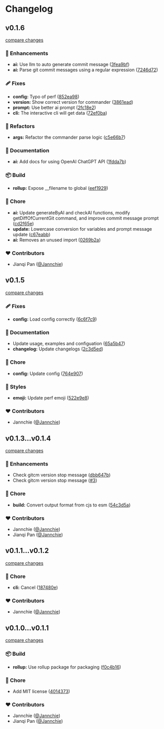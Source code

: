 # Changelog

## v0.1.6

[compare changes](https://github.com/Jannchie/gitcm/compare/v0.1.5...v0.1.6)

### 🚀 Enhancements

- **ai:** Use llm to auto generate commit message ([3fea9bf](https://github.com/Jannchie/gitcm/commit/3fea9bf))
- **ai:** Parse git commit messages using a regular expression ([7246d72](https://github.com/Jannchie/gitcm/commit/7246d72))

### 🩹 Fixes

- **config:** Typo of perf ([852ea98](https://github.com/Jannchie/gitcm/commit/852ea98))
- **version:** Show correct version for commander ([3861ead](https://github.com/Jannchie/gitcm/commit/3861ead))
- **prompt:** Use better ai prompt ([2fc18e2](https://github.com/Jannchie/gitcm/commit/2fc18e2))
- **cli:** The interactive cli will get data ([72ef0ba](https://github.com/Jannchie/gitcm/commit/72ef0ba))

### 💅 Refactors

- **args:** Refactor the commander parse logic ([c5e66b7](https://github.com/Jannchie/gitcm/commit/c5e66b7))

### 📖 Documentation

- **ai:** Add docs for using OpenAI ChatGPT API ([1fdda7b](https://github.com/Jannchie/gitcm/commit/1fdda7b))

### 📦 Build

- **rollup:** Expose __filename to global ([eef1929](https://github.com/Jannchie/gitcm/commit/eef1929))

### 🏡 Chore

- **ai:** Update generateByAI and checkAI functions, modify getDiffOfCurrentGit command, and improve commit message prompt ([cd2f65e](https://github.com/Jannchie/gitcm/commit/cd2f65e))
- **update:** Lowercase conversion for variables and prompt message update ([c67eabb](https://github.com/Jannchie/gitcm/commit/c67eabb))
- **ai:** Removes an unused import ([0269b2a](https://github.com/Jannchie/gitcm/commit/0269b2a))

### ❤️ Contributors

- Jianqi Pan ([@Jannchie](http://github.com/Jannchie))

## v0.1.5

[compare changes](https://github.com/Jannchie/gitcm/compare/v0.1.4...v0.1.5)

### 🩹 Fixes

- **config:** Load config correctly ([6c6f7c9](https://github.com/Jannchie/gitcm/commit/6c6f7c9))

### 📖 Documentation

- Update usage, examples and configuation ([65a5b47](https://github.com/Jannchie/gitcm/commit/65a5b47))
- **changelog:** Update changelogs ([2c3d5ed](https://github.com/Jannchie/gitcm/commit/2c3d5ed))

### 🏡 Chore

- **config:** Update config ([764e907](https://github.com/Jannchie/gitcm/commit/764e907))

### 🎨 Styles

- **emoji:** Update perf emoji ([522e9e8](https://github.com/Jannchie/gitcm/commit/522e9e8))

### ❤️ Contributors

- Jannchie ([@Jannchie](http://github.com/Jannchie))

## v0.1.3...v0.1.4

[compare changes](https://github.com/Jannchie/gitcm/compare/v0.1.3...v0.1.4)

### 🚀 Enhancements

- Check gitcm version stop message ([dbb647b](https://github.com/Jannchie/gitcm/commit/dbb647b))
- Check gitcm version stop message ([#3](https://github.com/Jannchie/gitcm/pull/3))

### 🏡 Chore

- **build:** Convert output format from cjs to esm ([54c3d5a](https://github.com/Jannchie/gitcm/commit/54c3d5a))

### ❤️ Contributors

- Jannchie ([@Jannchie](http://github.com/Jannchie))
- Jianqi Pan ([@Jannchie](http://github.com/Jannchie))

## v0.1.1...v0.1.2

[compare changes](https://github.com/Jannchie/gitcm/compare/v0.1.1...v0.1.2)

### 🏡 Chore

- **cli:** Cancel ([187480e](https://github.com/Jannchie/gitcm/commit/187480e))

### ❤️ Contributors

- Jannchie ([@Jannchie](http://github.com/Jannchie))

## v0.1.0...v0.1.1

[compare changes](https://github.com/Jannchie/gitcm/compare/v0.1.0...v0.1.1)

### 📦 Build

- **rollup:** Use rollup package for packaging ([f0c4b16](https://github.com/Jannchie/gitcm/commit/f0c4b16))

### 🏡 Chore

- Add MIT license ([4014373](https://github.com/Jannchie/gitcm/commit/4014373))

### ❤️ Contributors

- Jannchie ([@Jannchie](http://github.com/Jannchie))
- Jianqi Pan ([@Jannchie](http://github.com/Jannchie))
